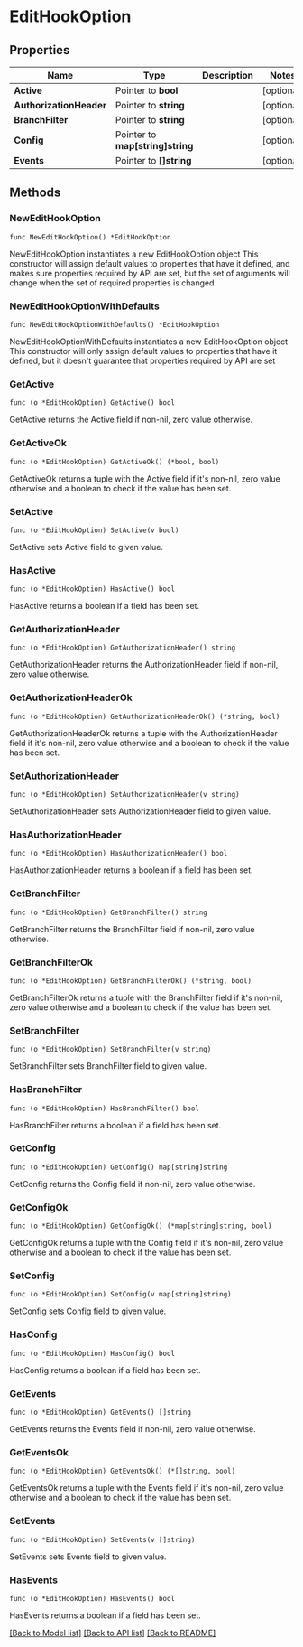 # EditHookOption

## Properties

Name | Type | Description | Notes
------------ | ------------- | ------------- | -------------
**Active** | Pointer to **bool** |  | [optional] 
**AuthorizationHeader** | Pointer to **string** |  | [optional] 
**BranchFilter** | Pointer to **string** |  | [optional] 
**Config** | Pointer to **map[string]string** |  | [optional] 
**Events** | Pointer to **[]string** |  | [optional] 

## Methods

### NewEditHookOption

`func NewEditHookOption() *EditHookOption`

NewEditHookOption instantiates a new EditHookOption object
This constructor will assign default values to properties that have it defined,
and makes sure properties required by API are set, but the set of arguments
will change when the set of required properties is changed

### NewEditHookOptionWithDefaults

`func NewEditHookOptionWithDefaults() *EditHookOption`

NewEditHookOptionWithDefaults instantiates a new EditHookOption object
This constructor will only assign default values to properties that have it defined,
but it doesn't guarantee that properties required by API are set

### GetActive

`func (o *EditHookOption) GetActive() bool`

GetActive returns the Active field if non-nil, zero value otherwise.

### GetActiveOk

`func (o *EditHookOption) GetActiveOk() (*bool, bool)`

GetActiveOk returns a tuple with the Active field if it's non-nil, zero value otherwise
and a boolean to check if the value has been set.

### SetActive

`func (o *EditHookOption) SetActive(v bool)`

SetActive sets Active field to given value.

### HasActive

`func (o *EditHookOption) HasActive() bool`

HasActive returns a boolean if a field has been set.

### GetAuthorizationHeader

`func (o *EditHookOption) GetAuthorizationHeader() string`

GetAuthorizationHeader returns the AuthorizationHeader field if non-nil, zero value otherwise.

### GetAuthorizationHeaderOk

`func (o *EditHookOption) GetAuthorizationHeaderOk() (*string, bool)`

GetAuthorizationHeaderOk returns a tuple with the AuthorizationHeader field if it's non-nil, zero value otherwise
and a boolean to check if the value has been set.

### SetAuthorizationHeader

`func (o *EditHookOption) SetAuthorizationHeader(v string)`

SetAuthorizationHeader sets AuthorizationHeader field to given value.

### HasAuthorizationHeader

`func (o *EditHookOption) HasAuthorizationHeader() bool`

HasAuthorizationHeader returns a boolean if a field has been set.

### GetBranchFilter

`func (o *EditHookOption) GetBranchFilter() string`

GetBranchFilter returns the BranchFilter field if non-nil, zero value otherwise.

### GetBranchFilterOk

`func (o *EditHookOption) GetBranchFilterOk() (*string, bool)`

GetBranchFilterOk returns a tuple with the BranchFilter field if it's non-nil, zero value otherwise
and a boolean to check if the value has been set.

### SetBranchFilter

`func (o *EditHookOption) SetBranchFilter(v string)`

SetBranchFilter sets BranchFilter field to given value.

### HasBranchFilter

`func (o *EditHookOption) HasBranchFilter() bool`

HasBranchFilter returns a boolean if a field has been set.

### GetConfig

`func (o *EditHookOption) GetConfig() map[string]string`

GetConfig returns the Config field if non-nil, zero value otherwise.

### GetConfigOk

`func (o *EditHookOption) GetConfigOk() (*map[string]string, bool)`

GetConfigOk returns a tuple with the Config field if it's non-nil, zero value otherwise
and a boolean to check if the value has been set.

### SetConfig

`func (o *EditHookOption) SetConfig(v map[string]string)`

SetConfig sets Config field to given value.

### HasConfig

`func (o *EditHookOption) HasConfig() bool`

HasConfig returns a boolean if a field has been set.

### GetEvents

`func (o *EditHookOption) GetEvents() []string`

GetEvents returns the Events field if non-nil, zero value otherwise.

### GetEventsOk

`func (o *EditHookOption) GetEventsOk() (*[]string, bool)`

GetEventsOk returns a tuple with the Events field if it's non-nil, zero value otherwise
and a boolean to check if the value has been set.

### SetEvents

`func (o *EditHookOption) SetEvents(v []string)`

SetEvents sets Events field to given value.

### HasEvents

`func (o *EditHookOption) HasEvents() bool`

HasEvents returns a boolean if a field has been set.


[[Back to Model list]](../README.md#documentation-for-models) [[Back to API list]](../README.md#documentation-for-api-endpoints) [[Back to README]](../README.md)


